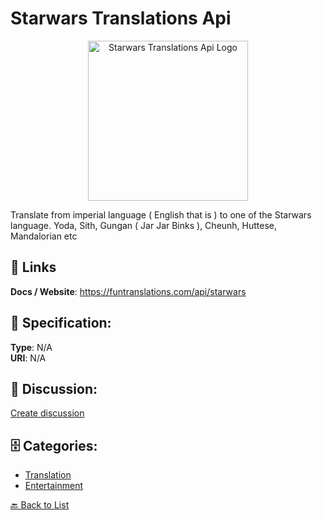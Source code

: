 # Starwars Translations Api
<p align="center">
    <img width="256" src="https://raw.githubusercontent.com/apis-list/apis-list/main/apis/starwars-translations-api/logo_256x256.png" alt="Starwars Translations Api Logo"/>
</p>

Translate from imperial language ( English that is ) to one of the Starwars language. Yoda, Sith, Gungan ( Jar Jar Binks ), Cheunh, Huttese, Mandalorian etc

##  🔗 Links
**Docs / Website**: https://funtranslations.com/api/starwars

## 🧬 Specification:
**Type**: N/A  
**URI**: N/A

## 💬 Discussion:
[Create discussion](https://github.com/apis-list/apis-list/discussions/new)

## 🗄️ Categories:
- [Translation](https://github.com/apis-list/apis-list#translation)
- [Entertainment](https://github.com/apis-list/apis-list#entertainment)




[🔙 Back to List](https://github.com/apis-list/apis-list)
